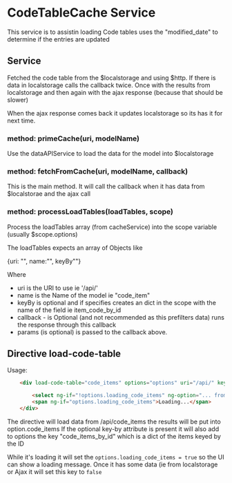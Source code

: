 # CodeTableCache Service

This service is to assistin loading Code tables uses the "modified_date" to determine if the entries are updated


## Service
Fetched the code table from the $localstorage and using $http. If there is data in localstorage calls the callback twice.
Once with the results from localstorage and then again with the ajax response (because that should be slower)

When the ajax response comes back it updates localstorage so its has it for next time.


### method: primeCache(uri, modelName)

Use the dataAPIService to load the data for the model into $localstorage

### method: fetchFromCache(uri, modelName, callback)

This is the main method. It will call the callback when it has data from $localstorae and the ajax call

### method: processLoadTables(loadTables, scope)

Process the loadTables array (from cacheService) into the scope variable (usually $scope.options)

The loadTables expects an array of Objects like

{uri: "", name:"", keyBy""}

Where
- uri is the URI to use ie '/api/'
- name is the Name of the model ie "code_item"
- keyBy is optional and if specifies creates an dict in the scope with the name of the field ie item_code_by_id
- callback - is Optional (and not recommended as this prefilters data) runs the response through this callback
- params (is optional) is passed to the callback above.


## Directive load-code-table
Usage:
```html
    <div load-code-table="code_items" options="options" uri="/api/" key-by="id">

        <select ng-if="!options.loading_code_items" ng-option="... from options.code_items">
        <span ng-if="options.loading_code_items">Loading...</span>
    </div>
```

The directive will load data from /api/code_items the results will be put into option.code_items
If the optional key-by attribute is present it will also add to options the key "code_items_by_id" which is a dict of the items keyed by the ID

While it's loading it will set the ```options.loading_code_items = true``` so the UI can show a loading message.
Once it has some data (ie from localstorage or Ajax it will set this key to ```false```